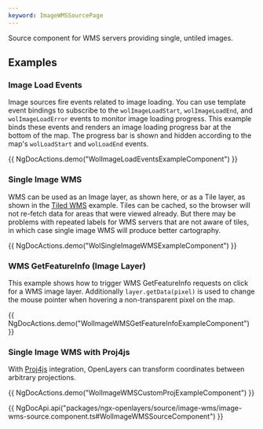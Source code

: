 ```yaml
---
keyword: ImageWMSSourcePage
---
```


Source component for WMS servers providing single, untiled images.

## Examples

### Image Load Events

Image sources fire events related to image loading. You can use template event bindings to subscribe to the `wolImageLoadStart`, `wolImageLoadEnd`, and `wolImageLoadError` events to monitor image loading progress. This example binds these events and renders an image loading progress bar at the bottom of the map. The progress bar is shown and hidden according to the map's `wolLoadStart` and `wolLoadEnd` events.

{{ NgDocActions.demo("WolImageLoadEventsExampleComponent") }}

### Single Image WMS

WMS can be used as an Image layer, as shown here, or as a Tile layer, as shown in the [Tiled WMS](/sources/tile-wms#tiled-wms) example. Tiles can be cached, so the browser will not re-fetch data for areas that were viewed already. But there may be problems with repeated labels for WMS servers that are not aware of tiles, in which case single image WMS will produce better cartography.

{{ NgDocActions.demo("WolSingleImageWMSExampleComponent") }}

### WMS GetFeatureInfo (Image Layer)

This example shows how to trigger WMS GetFeatureInfo requests on click for a WMS image layer. Additionally `layer.getData(pixel)` is used to change the mouse pointer when hovering a non-transparent pixel on the map.

{{ NgDocActions.demo("WolImageWMSGetFeatureInfoExampleComponent") }}

### Single Image WMS with Proj4js

With [Proj4js](http://proj4js.org/) integration, OpenLayers can transform coordinates between arbitrary projections.

{{ NgDocActions.demo("WolImageWMSCustomProjExampleComponent") }}

{{ NgDocApi.api("packages/ngx-openlayers/source/image-wms/image-wms-source.component.ts#WolImageWMSSourceComponent") }}
